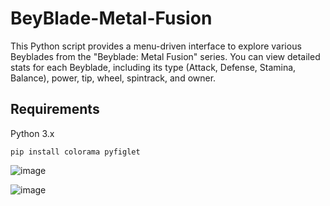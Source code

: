 # BeyBlade-Metal-Fusion
This Python script provides a menu-driven interface to explore various Beyblades from the "Beyblade: Metal Fusion" series. You can view detailed stats for each Beyblade, including its type (Attack, Defense, Stamina, Balance), power, tip, wheel, spintrack, and owner.

## Requirements
Python 3.x
```
pip install colorama pyfiglet
```
![image](https://github.com/Cr0mb/BeyBlade-Metal-Fuzion/assets/137664526/9dfdbc93-d12b-43cd-ae2d-4d48be419155)

![image](https://github.com/Cr0mb/BeyBlade-Metal-Fuzion/assets/137664526/40d62f5b-25f3-40d3-b336-e41bd6d2ca18)
